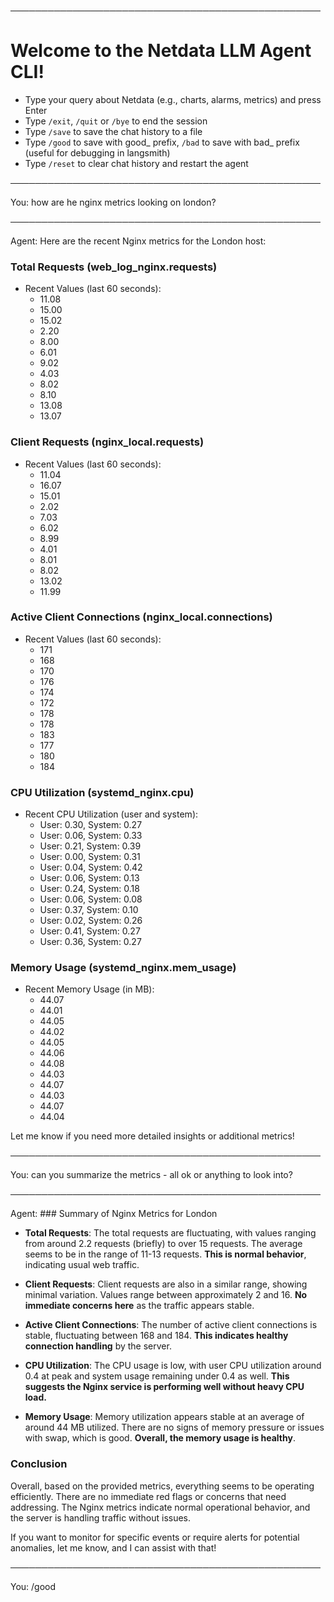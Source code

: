 ──────────────────────────────────────────────────  

# Welcome to the Netdata LLM Agent CLI!

- Type your query about Netdata (e.g., charts, alarms, metrics) and press Enter
- Type `/exit`, `/quit` or `/bye` to end the session
- Type `/save` to save the chat history to a file
- Type `/good` to save with good_ prefix, `/bad` to save with bad_ prefix (useful for debugging in langsmith)
- Type `/reset` to clear chat history and restart the agent


──────────────────────────────────────────────────  

You: how are he nginx metrics looking on london?


──────────────────────────────────────────────────  

Agent: Here are the recent Nginx metrics for the London host:

### Total Requests (web_log_nginx.requests)
- Recent Values (last 60 seconds):
  - 11.08
  - 15.00
  - 15.02
  - 2.20
  - 8.00
  - 6.01
  - 9.02
  - 4.03
  - 8.02
  - 8.10
  - 13.08
  - 13.07

### Client Requests (nginx_local.requests)
- Recent Values (last 60 seconds):
  - 11.04
  - 16.07
  - 15.01
  - 2.02
  - 7.03
  - 6.02
  - 8.99
  - 4.01
  - 8.01
  - 8.02
  - 13.02
  - 11.99

### Active Client Connections (nginx_local.connections)
- Recent Values (last 60 seconds):
  - 171
  - 168
  - 170
  - 176
  - 174
  - 172
  - 178
  - 178
  - 183
  - 177
  - 180
  - 184

### CPU Utilization (systemd_nginx.cpu)
- Recent CPU Utilization (user and system):
  - User: 0.30, System: 0.27
  - User: 0.06, System: 0.33
  - User: 0.21, System: 0.39
  - User: 0.00, System: 0.31
  - User: 0.04, System: 0.42
  - User: 0.06, System: 0.13
  - User: 0.24, System: 0.18
  - User: 0.06, System: 0.08
  - User: 0.37, System: 0.10
  - User: 0.02, System: 0.26
  - User: 0.41, System: 0.27
  - User: 0.36, System: 0.27

### Memory Usage (systemd_nginx.mem_usage)
- Recent Memory Usage (in MB):
  - 44.07
  - 44.01
  - 44.05
  - 44.02
  - 44.05
  - 44.06
  - 44.08
  - 44.03
  - 44.07
  - 44.03
  - 44.07
  - 44.04

Let me know if you need more detailed insights or additional metrics!


──────────────────────────────────────────────────  

You: can you summarize the metrics - all ok or anything to look into?


──────────────────────────────────────────────────  

Agent: ### Summary of Nginx Metrics for London

- **Total Requests**: The total requests are fluctuating, with values ranging from around 2.2 requests (briefly) to over 15 requests. The average seems to be in the range of 11-13 requests. **This is normal behavior**, indicating usual web traffic.

- **Client Requests**: Client requests are also in a similar range, showing minimal variation. Values range between approximately 2 and 16. **No immediate concerns here** as the traffic appears stable.

- **Active Client Connections**: The number of active client connections is stable, fluctuating between 168 and 184. **This indicates healthy connection handling** by the server.

- **CPU Utilization**: The CPU usage is low, with user CPU utilization around 0.4 at peak and system usage remaining under 0.4 as well. **This suggests the Nginx service is performing well without heavy CPU load.**

- **Memory Usage**: Memory utilization appears stable at an average of around 44 MB utilized. There are no signs of memory pressure or issues with swap, which is good. **Overall, the memory usage is healthy**.

### Conclusion
Overall, based on the provided metrics, everything seems to be operating efficiently. There are no immediate red flags or concerns that need addressing. The Nginx metrics indicate normal operational behavior, and the server is handling traffic without issues. 

If you want to monitor for specific events or require alerts for potential anomalies, let me know, and I can assist with that!


──────────────────────────────────────────────────  

You: /good


